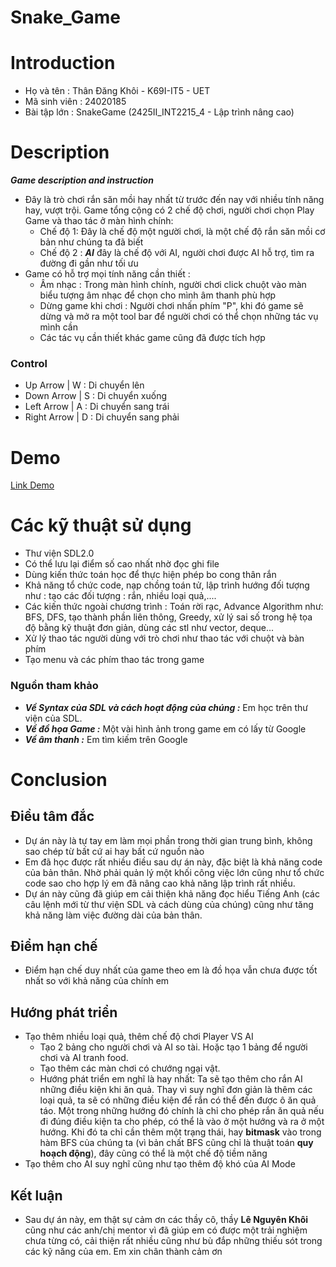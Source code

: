 # Snake_Game

# Introduction
+ Họ và tên : Thân Đăng Khôi - K69I-IT5 - UET
+ Mã sinh viên : 24020185
+ Bài tập lớn : SnakeGame (2425II_INT2215_4 - Lập trình nâng cao)

# Description
***Game description and instruction***

+ Đây là trò chơi rắn săn mồi hay nhất từ trước đến nay với nhiều tính năng hay, vượt trội. Game tổng cộng có 2 chế độ chơi, người chơi chọn Play Game và thao tác ở màn hình chính: 
   + Chế độ 1: Đây là chế độ một người chơi, là một chế độ rắn săn mồi cơ bản như chúng ta đã biết
   + Chế độ 2 : ***AI*** đây là chế độ với AI, người chơi được AI hỗ trợ, tìm ra đường đi gần như tối ưu
+ Game có hỗ trợ mọi tính năng cần thiết :
   + Âm nhạc : Trong màn hình chính, người chơi click chuột vào màn biểu tượng âm nhạc để chọn cho mình âm thanh phù hợp
   + Dừng game khi chơi : Người chơi nhấn phím "P", khi đó game sẽ dừng và mở ra một tool bar để người chơi có thể chọn những tác vụ mình cần
   + Các tác vụ cần thiết khác game cũng đã được tích hợp
 
### Control
   + Up Arrow | W : Di chuyển lên
   + Down Arrow | S : Di chuyển xuống
   + Left Arrow | A : Di chuyển sang trái
   + Right Arrow | D : Di chuyển sang phải

# Demo
   [Link Demo]([https://youtu.be/mlhKzPW-HCY])


# Các kỹ thuật sử dụng
   + Thư viện SDL2.0
   + Có thể lưu lại điểm số cao nhất nhờ đọc ghi file
   + Dùng kiến thức toán học để thực hiện phép bo cong thân rắn
   + Khả năng tổ chức code, nạp chồng toán tử, lập trình hướng đối tượng như : tạo các đối tượng : rắn, nhiều loại quả,.... 
   + Các kiến thức ngoài chương trình : Toán rời rạc, Advance Algorithm như: BFS, DFS, tạo thành phần liên thông, Greedy, xử lý sai số trong hệ tọa độ bằng kỹ thuật đơn giản, dùng các stl như vector, deque...
   + Xử lý thao tác người dùng với trò chơi như thao tác với chuột và bàn phím
   + Tạo menu và các phím thao tác trong game

### Nguồn tham khảo
   + ***Về Syntax của SDL và cách hoạt động của chúng :*** Em học trên thư viện của SDL.
   + ***Về đồ họa Game :*** Một vài hình ảnh trong game em có lấy từ Google
   + ***Về âm thanh :*** Em tìm kiếm trên Google

# Conclusion
  ## Điều tâm đắc
   + Dự án này là tự tay em làm mọi phần trong thời gian trung bình, không sao chép từ bất cứ ai hay bất cứ nguồn nào
   + Em đã học được rất nhiều điều sau dự án này, đặc biệt là khả năng code của bản thân. Nhờ phải quản lý một khối công việc lớn cũng như tổ chức code sao cho hợp lý em đã nâng cao khả năng lập trình rất nhiều.
   + Dự án này cũng đã giúp em cải thiện khả năng đọc hiểu Tiếng Anh (các câu lệnh mới từ thư viện SDL và cách dùng của chúng) cũng như tăng khả năng làm việc đường dài của bản thân.
 ## Điểm hạn chế
   + Điểm hạn chế duy nhất của game theo em là đồ họa vẫn chưa được tốt nhất so với khả năng của chính em
 ## Hướng phát triển 
   + Tạo thêm nhiều loại quả, thêm chế độ chơi Player VS AI
      + Tạo 2 bảng cho người chơi và AI so tài. Hoặc tạo 1 bảng để người chơi và AI tranh food.
      + Tạo thêm các màn chơi có chướng ngại vật.
      + Hướng phát triển em nghĩ là hay nhất: Ta sẽ tạo thêm cho rắn AI những điều kiện khi ăn quả. Thay vì suy nghĩ đơn giản là thêm các loại quả, ta sẽ có những điều kiện để  rắn có thể đến được ô ăn quả táo. Một trong những hướng đó chính là chỉ cho phép rắn ăn quả nếu đi đúng điều kiện ta cho phép, có thể là vào ở một hướng và ra ở một hướng. Khi đó ta chỉ cần thêm một trạng thái, hay **bitmask** vào trong hàm BFS của chúng ta (vì bản chất BFS cũng chỉ là thuật toán **quy hoạch động**), đây cũng có thể là một chế độ tiềm năng
   + Tạo thêm cho AI suy nghĩ cũng như tạo thêm độ khó của AI Mode
 ## Kết luận
   + Sau dự án này, em thật sự cảm ơn các thầy cô, thầy **Lê Nguyên Khôi** cũng như các anh/chị mentor vì đã giúp em có được một trải nghiệm chưa từng có, cải thiện rất nhiều cũng như bù đắp những thiếu sót trong các kỹ năng của em. Em xin chân thành cảm ơn
